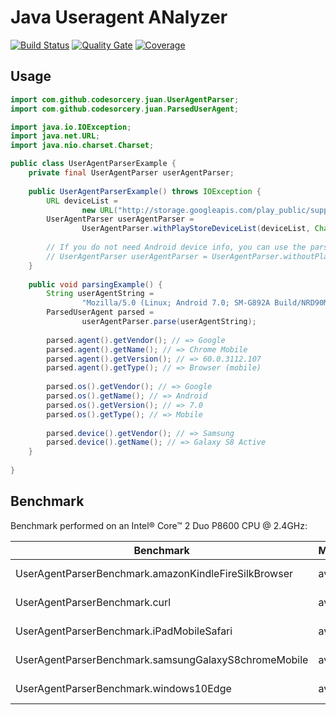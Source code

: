 # Java Useragent ANalyzer
[![Build Status](https://travis-ci.org/codesorcery/juan.svg?branch=master)](https://travis-ci.org/codesorcery/juan)
[![Quality Gate](https://sonarcloud.io/api/project_badges/measure?project=com.github.codesorcery%3Ajuan&metric=alert_status)](https://sonarcloud.io/dashboard?id=com.github.codesorcery%3Ajuan)
[![Coverage](https://sonarcloud.io/api/project_badges/measure?project=com.github.codesorcery%3Ajuan&metric=coverage)](https://sonarcloud.io/dashboard?id=com.github.codesorcery%3Ajuan)

## Usage

```java
import com.github.codesorcery.juan.UserAgentParser;
import com.github.codesorcery.juan.ParsedUserAgent;

import java.io.IOException;
import java.net.URL;
import java.nio.charset.Charset;

public class UserAgentParserExample {
    private final UserAgentParser userAgentParser;
    
    public UserAgentParserExample() throws IOException {
        URL deviceList =
                new URL("http://storage.googleapis.com/play_public/supported_devices.csv");
        UserAgentParser userAgentParser =
                UserAgentParser.withPlayStoreDeviceList(deviceList, Charset.forName("UTF-16"));
        
        // If you do not need Android device info, you can use the parser without the device list:
        // UserAgentParser userAgentParser = UserAgentParser.withoutPlayStoreDeviceList();
    }
    
    public void parsingExample() {
        String userAgentString =
                "Mozilla/5.0 (Linux; Android 7.0; SM-G892A Build/NRD90M; wv) AppleWebKit/537.36 (KHTML, like Gecko) Version/4.0 Chrome/60.0.3112.107 Mobile Safari/537.36";
        ParsedUserAgent parsed =
                userAgentParser.parse(userAgentString);
        
        parsed.agent().getVendor(); // => Google
        parsed.agent().getName(); // => Chrome Mobile
        parsed.agent().getVersion(); // => 60.0.3112.107
        parsed.agent().getType(); // => Browser (mobile)
        
        parsed.os().getVendor(); // => Google
        parsed.os().getName(); // => Android
        parsed.os().getVersion(); // => 7.0
        parsed.os().getType(); // => Mobile
        
        parsed.device().getVendor(); // => Samsung
        parsed.device().getName(); // => Galaxy S8 Active
    }
    
}
```

## Benchmark

Benchmark performed on an Intel&reg; Core&trade; 2 Duo P8600 CPU @ 2.4GHz:

Benchmark                                             | Mode  | Cnt  | Score | Error   | Units
----------------------------------------------------- | ----- | ---- | ----- | ------- | -----
UserAgentParserBenchmark.amazonKindleFireSilkBrowser  | avgt  |   5  | 3.100 | ± 0.026 | us/op
UserAgentParserBenchmark.curl                         | avgt  |   5  | 2.951 | ± 0.180 | us/op
UserAgentParserBenchmark.iPadMobileSafari             | avgt  |   5  | 4.527 | ± 0.505 | us/op
UserAgentParserBenchmark.samsungGalaxyS8chromeMobile  | avgt  |   5  | 5.417 | ± 0.411 | us/op
UserAgentParserBenchmark.windows10Edge                | avgt  |   5  | 4.390 | ± 0.304 | us/op
